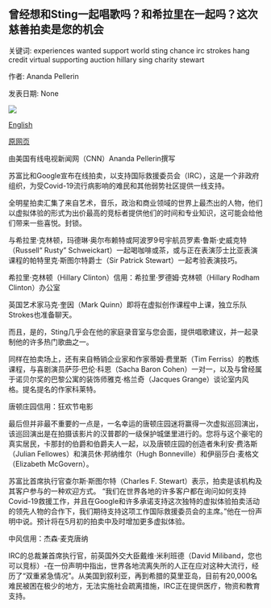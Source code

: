 ## 曾经想和Sting一起唱歌吗？和希拉里在一起吗？这次慈善拍卖是您的机会

关键词: experiences wanted support world sting chance irc strokes hang credit virtual supporting auction hillary sing charity stewart

作者: Ananda Pellerin

发表日期: None

![](https://cdn.cnn.com/cnnnext/dam/assets/200427100439-08-sothebys-charity-auction-sting-super-tease.jpg)

[English](Ever%20wanted%20to%20sing%20with%20Sting%3F%20Hang%20with%20Hillary%3F%20This%20charity%20auction%20is%20your%20chance.md)

[原网页](https://edition.cnn.com/style/article/sothebys-google-charity-auction-covid-19/index.html)

由美国有线电视新闻网（CNN）Ananda Pellerin撰写

苏富比和Google宣布在线拍卖，以支持国际救援委员会（IRC），这是一个非政府组织，为受Covid-19流行病影响的难民和其他弱势社区提供一线支持。

全明星拍卖汇集了来自艺术，音乐，政治和商业领域的世界上最杰出的人物，他们以虚拟体验的形式为出价最高的竞标者提供他们的时间和专业知识，这可能会给他们带来一些喜悦。封锁。

与希拉里·克林顿，玛德琳·奥尔布赖特或阿波罗9号宇航员罗素·鲁斯·史威克特（Russell“ Rusty” Schweickart）一起喝咖啡或茶，或与正在表演莎士比亚表演课程的帕特里克·斯图尔特爵士（Sir Patrick Stewart）一起考验表演技巧。

希拉里·克林顿（Hillary Clinton）信用：希拉里·罗德姆·克林顿（Hillary Rodham Clinton）办公室

英国艺术家马克·奎因（Mark Quinn）即将在虚拟创作课程中上课，独立乐队Strokes也准备聊天。

而且，是的，Sting几乎会在他的家庭录音室与您会面，提供唱歌建议，并一起录制他的许多热门歌曲之一。

同样在拍卖场上，还有来自畅销企业家和作家蒂姆·费里斯（Tim Ferriss）的教练课程，与喜剧演员萨莎·巴伦·科恩（Sacha Baron Cohen）一对一，以及与曾经属于诺贝尔奖的巴黎公寓的装饰师雅克·格兰奇（Jacques Grange）谈论室内风格。提名提名的作家科莱特。

唐顿庄园信用：狂欢节电影

最后但并非最不重要的一点是，一名幸运的唐顿庄园迷将赢得一次虚拟巡回演出，该巡回演出是在拍摄该影片的汉普郡的一级保护城堡里进行的。您将与这个豪宅的真实居民，卡那封的伯爵和伯爵夫人一起，以及唐顿庄园的创造者朱利安·费洛斯（Julian Fellowes）和演员休·邦纳维尔（Hugh Bonneville）和伊丽莎白·麦格文（Elizabeth McGovern）。

苏富比首席执行官查尔斯·斯图尔特（Charles F. Stewart）表示，拍卖是该机构及其客户参与的一种欢迎方式。 “我们在世界各地的许多客户都在询问如何支持Covid-19救援工作，并且在Google和许多承诺支持这次独特的虚拟体验拍卖活动的领先人物的合作下，我们期待支持这项工作国际救援委员会的主席。”他在一份声明中说。预计将在5月初的拍卖中及时增加更多虚拟体验。

中风信用：杰森·麦克唐纳

IRC的总裁兼首席执行官，前英国外交大臣戴维·米利班德（David Miliband，您也可以竞标）-在一份声明中指出，世界各地流离失所的人正在应对这种大流行，经历了“双重紧急情况”。从美国到叙利亚，再到希腊的莫里亚岛，目前有20,000名难民被困在极少的地方，无法实施社会疏离措施，IRC正在提供医疗，物资和教育支持。